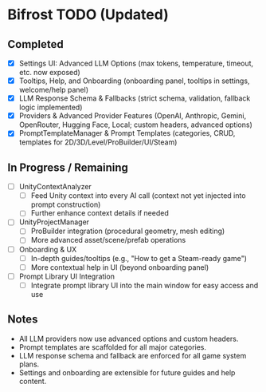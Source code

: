 # Bifrost TODO (Updated)

## Completed

- [x] Settings UI: Advanced LLM Options (max tokens, temperature, timeout, etc. now exposed)
- [x] Tooltips, Help, and Onboarding (onboarding panel, tooltips in settings, welcome/help panel)
- [x] LLM Response Schema & Fallbacks (strict schema, validation, fallback logic implemented)
- [x] Providers & Advanced Provider Features (OpenAI, Anthropic, Gemini, OpenRouter, Hugging Face, Local; custom headers, advanced options)
- [x] PromptTemplateManager & Prompt Templates (categories, CRUD, templates for 2D/3D/Level/ProBuilder/UI/Steam)

## In Progress / Remaining

- [ ] UnityContextAnalyzer
  - [ ] Feed Unity context into every AI call (context not yet injected into prompt construction)
  - [ ] Further enhance context details if needed
- [ ] UnityProjectManager
  - [ ] ProBuilder integration (procedural geometry, mesh editing)
  - [ ] More advanced asset/scene/prefab operations
- [ ] Onboarding & UX
  - [ ] In-depth guides/tooltips (e.g., "How to get a Steam-ready game")
  - [ ] More contextual help in UI (beyond onboarding panel)
- [ ] Prompt Library UI Integration
  - [ ] Integrate prompt library UI into the main window for easy access and use

## Notes

- All LLM providers now use advanced options and custom headers.
- Prompt templates are scaffolded for all major categories.
- LLM response schema and fallback are enforced for all game system plans.
- Settings and onboarding are extensible for future guides and help content.
